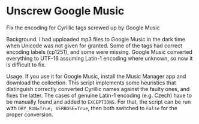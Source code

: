 # Unscrew Google Music
Fix the encoding for Cyrillic tags screwed up by Google Music

Background. I had upploaded mp3 files to Google Music in the dark time when Unicode was not given for granted. Some of the tags had correct encoding labels (cp1251), and some were missing. Google Music converted everything to UTF-16 assuming Latin-1 encoding where unknown, so now it is difficult to fix.

Usage. If you use it for Google Music, install the Music Manager app and download the collection. This script implements some heuristics that distinguish correctly converted Cyrillic names against the faulty ones, and fixes the latter. The cases of genuine Latin-1 encoding (e.g. Czech) have to be manually found and added to `EXCEPTIONS`. For that, the script can be run with `DRY_RUN=True; VERBOSE=True`, then both switched to `False` for the proper conversion.
